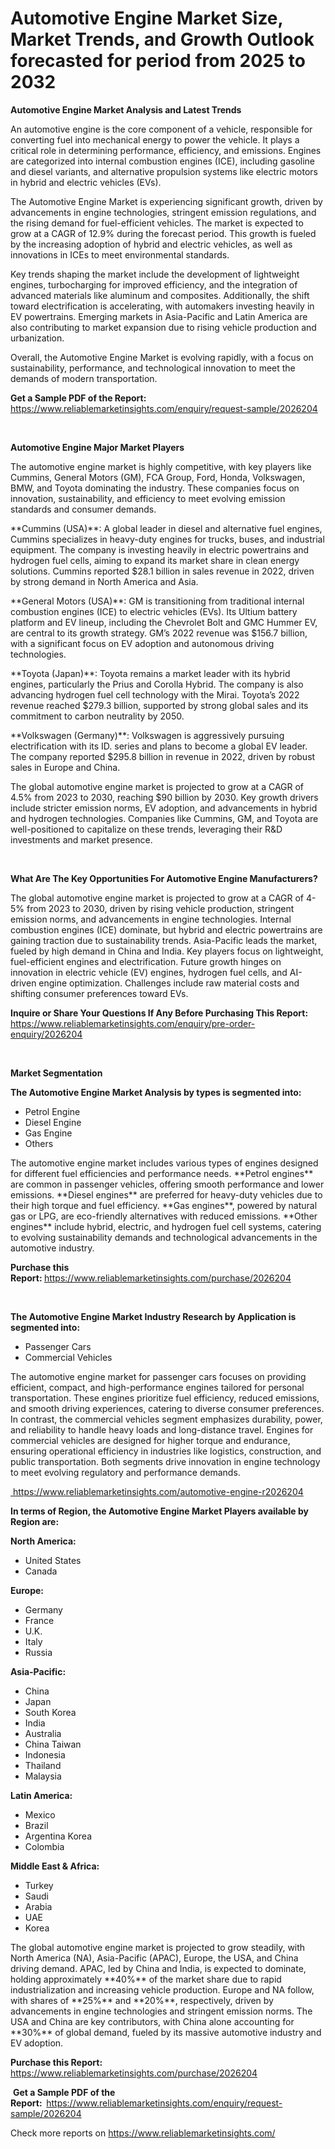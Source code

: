 <p><h1>Automotive Engine Market Size, Market Trends, and Growth Outlook forecasted for period from 2025 to 2032</h1></p><p><strong>Automotive Engine Market Analysis and Latest Trends</strong></p>
<p><p>An automotive engine is the core component of a vehicle, responsible for converting fuel into mechanical energy to power the vehicle. It plays a critical role in determining performance, efficiency, and emissions. Engines are categorized into internal combustion engines (ICE), including gasoline and diesel variants, and alternative propulsion systems like electric motors in hybrid and electric vehicles (EVs).</p><p>The Automotive Engine Market is experiencing significant growth, driven by advancements in engine technologies, stringent emission regulations, and the rising demand for fuel-efficient vehicles. The market is expected to grow at a CAGR of 12.9% during the forecast period. This growth is fueled by the increasing adoption of hybrid and electric vehicles, as well as innovations in ICEs to meet environmental standards.</p><p>Key trends shaping the market include the development of lightweight engines, turbocharging for improved efficiency, and the integration of advanced materials like aluminum and composites. Additionally, the shift toward electrification is accelerating, with automakers investing heavily in EV powertrains. Emerging markets in Asia-Pacific and Latin America are also contributing to market expansion due to rising vehicle production and urbanization.</p><p>Overall, the Automotive Engine Market is evolving rapidly, with a focus on sustainability, performance, and technological innovation to meet the demands of modern transportation.</p></p>
<p><strong>Get a Sample PDF of the Report:&nbsp;</strong> <a href="https://www.reliablemarketinsights.com/enquiry/request-sample/2026204?utm_campaign=1994&utm_medium=2&utm_source=Github&utm_content=ia&utm_term=21012025&utm_id=automotive-engine">https://www.reliablemarketinsights.com/enquiry/request-sample/2026204</a></p>
<p>&nbsp;</p>
<p><strong>Automotive Engine Major Market Players</strong></p>
<p><p>The automotive engine market is highly competitive, with key players like Cummins, General Motors (GM), FCA Group, Ford, Honda, Volkswagen, BMW, and Toyota dominating the industry. These companies focus on innovation, sustainability, and efficiency to meet evolving emission standards and consumer demands.</p><p>**Cummins (USA)**: A global leader in diesel and alternative fuel engines, Cummins specializes in heavy-duty engines for trucks, buses, and industrial equipment. The company is investing heavily in electric powertrains and hydrogen fuel cells, aiming to expand its market share in clean energy solutions. Cummins reported $28.1 billion in sales revenue in 2022, driven by strong demand in North America and Asia.</p><p>**General Motors (USA)**: GM is transitioning from traditional internal combustion engines (ICE) to electric vehicles (EVs). Its Ultium battery platform and EV lineup, including the Chevrolet Bolt and GMC Hummer EV, are central to its growth strategy. GM’s 2022 revenue was $156.7 billion, with a significant focus on EV adoption and autonomous driving technologies.</p><p>**Toyota (Japan)**: Toyota remains a market leader with its hybrid engines, particularly the Prius and Corolla Hybrid. The company is also advancing hydrogen fuel cell technology with the Mirai. Toyota’s 2022 revenue reached $279.3 billion, supported by strong global sales and its commitment to carbon neutrality by 2050.</p><p>**Volkswagen (Germany)**: Volkswagen is aggressively pursuing electrification with its ID. series and plans to become a global EV leader. The company reported $295.8 billion in revenue in 2022, driven by robust sales in Europe and China.</p><p>The global automotive engine market is projected to grow at a CAGR of 4.5% from 2023 to 2030, reaching $90 billion by 2030. Key growth drivers include stricter emission norms, EV adoption, and advancements in hybrid and hydrogen technologies. Companies like Cummins, GM, and Toyota are well-positioned to capitalize on these trends, leveraging their R&D investments and market presence.</p></p>
<p>&nbsp;</p>
<p><strong>What Are The Key Opportunities For Automotive Engine Manufacturers?</strong></p>
<p><p>The global automotive engine market is projected to grow at a CAGR of 4-5% from 2023 to 2030, driven by rising vehicle production, stringent emission norms, and advancements in engine technologies. Internal combustion engines (ICE) dominate, but hybrid and electric powertrains are gaining traction due to sustainability trends. Asia-Pacific leads the market, fueled by high demand in China and India. Key players focus on lightweight, fuel-efficient engines and electrification. Future growth hinges on innovation in electric vehicle (EV) engines, hydrogen fuel cells, and AI-driven engine optimization. Challenges include raw material costs and shifting consumer preferences toward EVs.</p></p>
<p><strong>Inquire or Share Your Questions If Any Before Purchasing This Report:</strong> <a href="https://www.reliablemarketinsights.com/enquiry/pre-order-enquiry/2026204?utm_campaign=1994&utm_medium=2&utm_source=Github&utm_content=ia&utm_term=21012025&utm_id=automotive-engine">https://www.reliablemarketinsights.com/enquiry/pre-order-enquiry/2026204</a></p>
<p>&nbsp;</p>
<p><strong>Market Segmentation</strong></p>
<p><strong>The Automotive Engine Market Analysis by types is segmented into:</strong></p>
<p><ul><li>Petrol Engine</li><li>Diesel Engine</li><li>Gas Engine</li><li>Others</li></ul></p>
<p><p>The automotive engine market includes various types of engines designed for different fuel efficiencies and performance needs. **Petrol engines** are common in passenger vehicles, offering smooth performance and lower emissions. **Diesel engines** are preferred for heavy-duty vehicles due to their high torque and fuel efficiency. **Gas engines**, powered by natural gas or LPG, are eco-friendly alternatives with reduced emissions. **Other engines** include hybrid, electric, and hydrogen fuel cell systems, catering to evolving sustainability demands and technological advancements in the automotive industry.</p></p>
<p><strong>Purchase this Report:&nbsp;</strong><a href="https://www.reliablemarketinsights.com/purchase/2026204?utm_campaign=1994&utm_medium=2&utm_source=Github&utm_content=ia&utm_term=21012025&utm_id=automotive-engine">https://www.reliablemarketinsights.com/purchase/2026204</a></p>
<p>&nbsp;</p>
<p><strong>The Automotive Engine Market Industry Research by Application is segmented into:</strong></p>
<p><ul><li>Passenger Cars</li><li>Commercial Vehicles</li></ul></p>
<p><p>The automotive engine market for passenger cars focuses on providing efficient, compact, and high-performance engines tailored for personal transportation. These engines prioritize fuel efficiency, reduced emissions, and smooth driving experiences, catering to diverse consumer preferences. In contrast, the commercial vehicles segment emphasizes durability, power, and reliability to handle heavy loads and long-distance travel. Engines for commercial vehicles are designed for higher torque and endurance, ensuring operational efficiency in industries like logistics, construction, and public transportation. Both segments drive innovation in engine technology to meet evolving regulatory and performance demands.</p></p>
<p><a href="https://www.reliablemarketinsights.com/automotive-engine-r2026204?utm_campaign=1994&utm_medium=2&utm_source=Github&utm_content=ia&utm_term=21012025&utm_id=automotive-engine">&nbsp;https://www.reliablemarketinsights.com/automotive-engine-r2026204</a></p>
<p><strong>In terms of Region, the Automotive Engine Market Players available by Region are:</strong></p>
<p>
    <p> <strong> North America: </strong>
        <ul>
            <li>United States</li>
            <li>Canada</li>
        </ul>
        </p> 
    <p> <strong> Europe: </strong>
        <ul>
            <li>Germany</li>
            <li>France</li>
            <li>U.K.</li>
            <li>Italy</li>
            <li>Russia</li>
        </ul>
        </p> 
    <p> <strong> Asia-Pacific: </strong>
        <ul>
            <li>China</li>
            <li>Japan</li>
            <li>South Korea</li>
            <li>India</li>
            <li>Australia</li>
            <li>China Taiwan</li>
            <li>Indonesia</li>
            <li>Thailand</li>
            <li>Malaysia</li>
        </ul>
        </p> 
    <p> <strong> Latin America: </strong>
        <ul>
            <li>Mexico</li>
            <li>Brazil</li>
            <li>Argentina Korea</li>
            <li>Colombia</li>
        </ul>
        </p> 
    <p> <strong> Middle East & Africa: </strong>
        <ul>
            <li>Turkey</li>
            <li>Saudi</li>
            <li>Arabia</li>
            <li>UAE</li>
            <li>Korea</li>
        </ul>
    </p>
    </p>
<p><p>The global automotive engine market is projected to grow steadily, with North America (NA), Asia-Pacific (APAC), Europe, the USA, and China driving demand. APAC, led by China and India, is expected to dominate, holding approximately **40%** of the market share due to rapid industrialization and increasing vehicle production. Europe and NA follow, with shares of **25%** and **20%**, respectively, driven by advancements in engine technologies and stringent emission norms. The USA and China are key contributors, with China alone accounting for **30%** of global demand, fueled by its massive automotive industry and EV adoption.</p></p>
<p><strong>Purchase this Report: </strong><a href="https://www.reliablemarketinsights.com/purchase/2026204?utm_campaign=1994&utm_medium=2&utm_source=Github&utm_content=ia&utm_term=21012025&utm_id=automotive-engine">https://www.reliablemarketinsights.com/purchase/2026204</a></p>
<p>&nbsp;<strong>Get a Sample PDF of the Report:&nbsp;&nbsp;</strong><a href="https://www.reliablemarketinsights.com/enquiry/request-sample/2026204?utm_campaign=1994&utm_medium=2&utm_source=Github&utm_content=ia&utm_term=21012025&utm_id=automotive-engine">https://www.reliablemarketinsights.com/enquiry/request-sample/2026204</a></p>
<p><strong></strong></p>
<p>Check more reports on <a href="https://www.reliablemarketinsights.com/?utm_campaign=1994&utm_medium=2&utm_source=Github&utm_content=ia&utm_term=21012025&utm_id=automotive-engine">https://www.reliablemarketinsights.com/</a></p>
